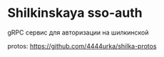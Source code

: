 # Shilkinskaya sso-auth 

gRPC сервис для авторизации на шилкинской

protos: https://github.com/4444urka/shilka-protos